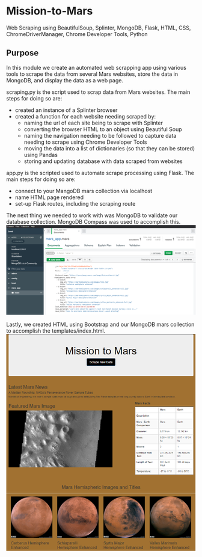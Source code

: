 # Mission-to-Mars
Web Scraping using BeautifulSoup, Splinter, MongoDB, Flask, HTML, CSS, ChromeDriverManager, Chrome Developer Tools, Python

## Purpose
In this module we create an automated web scrapping app using various tools to scrape the data from several Mars websites, store the data in MongoDB, and display the data as a web page.

scraping.py is the script used to scrap data from Mars websites. The main steps for doing so are:

- created an instance of a Splinter browser
- created a function for each website needing scraped by:
  - naming the url of each site being to scrape with Splinter
  - converting the browser HTML to an object using Beautiful Soup
  - naming the navigation needing to be followed to capture data needing to scrape using Chrome Developer Tools
  - moving the data into a list of dictionaries (so that they can be stored) using Pandas
  - storing and updating database with data scraped from websites
  
app.py is the scripted used to automate scrape processing using Flask. The main steps for doing so are: 

- connect to your MangoDB mars collection via localhost
- name HTML page rendered
- set-up Flask routes, including the scraping route

The next thing we needed to work with was MongoDB to validate our database collection. MongoDB Compass was used to accomplish this.
![](images/MarsMongoDB.png)

Lastly, we created HTML using Bootstrap and our MongoDB mars collection to accomplish the templates/index.html.
![](images/CompleteWebPage.png)
